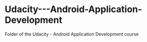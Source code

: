 # Udacity---Android-Application-Development
Folder of the Udacity - Android Application Development course
